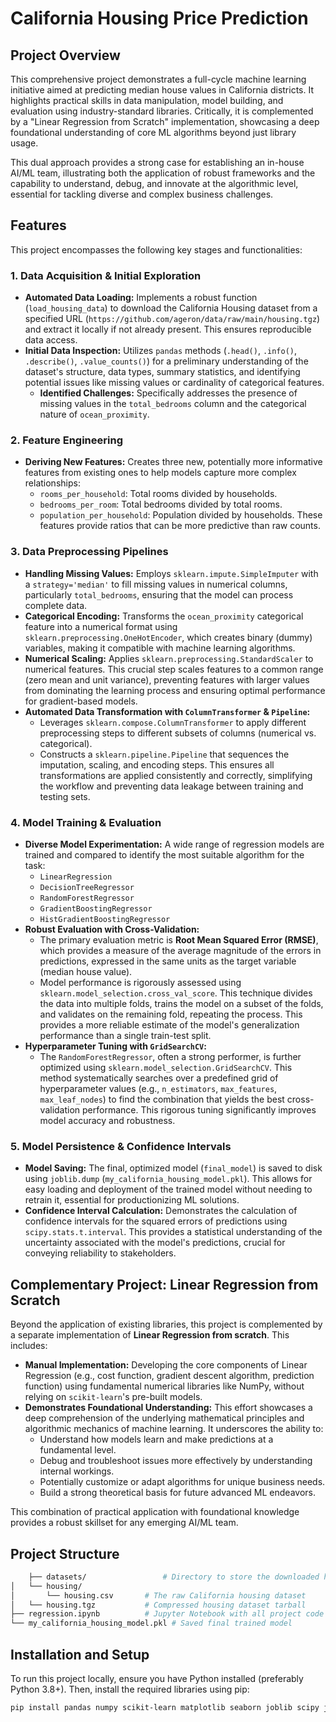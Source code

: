 # California Housing Price Prediction

## Project Overview

This comprehensive project demonstrates a full-cycle machine learning initiative aimed at predicting median house values in California districts. It highlights practical skills in data manipulation, model building, and evaluation using industry-standard libraries. Critically, it is complemented by a "Linear Regression from Scratch" implementation, showcasing a deep foundational understanding of core ML algorithms beyond just library usage.

This dual approach provides a strong case for establishing an in-house AI/ML team, illustrating both the application of robust frameworks and the capability to understand, debug, and innovate at the algorithmic level, essential for tackling diverse and complex business challenges.

## Features

This project encompasses the following key stages and functionalities:

### 1. Data Acquisition & Initial Exploration

* **Automated Data Loading:** Implements a robust function (`load_housing_data`) to download the California Housing dataset from a specified URL (`https://github.com/ageron/data/raw/main/housing.tgz`) and extract it locally if not already present. This ensures reproducible data access.
* **Initial Data Inspection:** Utilizes `pandas` methods (`.head()`, `.info()`, `.describe()`, `.value_counts()`) for a preliminary understanding of the dataset's structure, data types, summary statistics, and identifying potential issues like missing values or cardinality of categorical features.
    * **Identified Challenges:** Specifically addresses the presence of missing values in the `total_bedrooms` column and the categorical nature of `ocean_proximity`.

### 2. Feature Engineering

* **Deriving New Features:** Creates three new, potentially more informative features from existing ones to help models capture more complex relationships:
    * `rooms_per_household`: Total rooms divided by households.
    * `bedrooms_per_room`: Total bedrooms divided by total rooms.
    * `population_per_household`: Population divided by households.
    These features provide ratios that can be more predictive than raw counts.

### 3. Data Preprocessing Pipelines

* **Handling Missing Values:** Employs `sklearn.impute.SimpleImputer` with a `strategy='median'` to fill missing values in numerical columns, particularly `total_bedrooms`, ensuring that the model can process complete data.
* **Categorical Encoding:** Transforms the `ocean_proximity` categorical feature into a numerical format using `sklearn.preprocessing.OneHotEncoder`, which creates binary (dummy) variables, making it compatible with machine learning algorithms.
* **Numerical Scaling:** Applies `sklearn.preprocessing.StandardScaler` to numerical features. This crucial step scales features to a common range (zero mean and unit variance), preventing features with larger values from dominating the learning process and ensuring optimal performance for gradient-based models.
* **Automated Data Transformation with `ColumnTransformer` & `Pipeline`:**
    * Leverages `sklearn.compose.ColumnTransformer` to apply different preprocessing steps to different subsets of columns (numerical vs. categorical).
    * Constructs a `sklearn.pipeline.Pipeline` that sequences the imputation, scaling, and encoding steps. This ensures all transformations are applied consistently and correctly, simplifying the workflow and preventing data leakage between training and testing sets.

### 4. Model Training & Evaluation

* **Diverse Model Experimentation:** A wide range of regression models are trained and compared to identify the most suitable algorithm for the task:
    * `LinearRegression`
    * `DecisionTreeRegressor`
    * `RandomForestRegressor`
    * `GradientBoostingRegressor`
    * `HistGradientBoostingRegressor`
* **Robust Evaluation with Cross-Validation:**
    * The primary evaluation metric is **Root Mean Squared Error (RMSE)**, which provides a measure of the average magnitude of the errors in predictions, expressed in the same units as the target variable (median house value).
    * Model performance is rigorously assessed using `sklearn.model_selection.cross_val_score`. This technique divides the data into multiple folds, trains the model on a subset of the folds, and validates on the remaining fold, repeating the process. This provides a more reliable estimate of the model's generalization performance than a single train-test split.
* **Hyperparameter Tuning with `GridSearchCV`:**
    * The `RandomForestRegressor`, often a strong performer, is further optimized using `sklearn.model_selection.GridSearchCV`. This method systematically searches over a predefined grid of hyperparameter values (e.g., `n_estimators`, `max_features`, `max_leaf_nodes`) to find the combination that yields the best cross-validation performance. This rigorous tuning significantly improves model accuracy and robustness.

### 5. Model Persistence & Confidence Intervals

* **Model Saving:** The final, optimized model (`final_model`) is saved to disk using `joblib.dump` (`my_california_housing_model.pkl`). This allows for easy loading and deployment of the trained model without needing to retrain it, essential for productionizing ML solutions.
* **Confidence Interval Calculation:** Demonstrates the calculation of confidence intervals for the squared errors of predictions using `scipy.stats.t.interval`. This provides a statistical understanding of the uncertainty associated with the model's predictions, crucial for conveying reliability to stakeholders.

## Complementary Project: Linear Regression from Scratch

Beyond the application of existing libraries, this project is complemented by a separate implementation of **Linear Regression from scratch**. This includes:

* **Manual Implementation:** Developing the core components of Linear Regression (e.g., cost function, gradient descent algorithm, prediction function) using fundamental numerical libraries like NumPy, without relying on `scikit-learn`'s pre-built models.
* **Demonstrates Foundational Understanding:** This effort showcases a deep comprehension of the underlying mathematical principles and algorithmic mechanics of machine learning. It underscores the ability to:
    * Understand how models learn and make predictions at a fundamental level.
    * Debug and troubleshoot issues more effectively by understanding internal workings.
    * Potentially customize or adapt algorithms for unique business needs.
    * Build a strong theoretical basis for future advanced ML endeavors.

This combination of practical application with foundational knowledge provides a robust skillset for any emerging AI/ML team.

## Project Structure
```bash
    ├── datasets/                 # Directory to store the downloaded housing data
│   └── housing/
│       └── housing.csv       # The raw California housing dataset
│   └── housing.tgz           # Compressed housing dataset tarball
├── regression.ipynb          # Jupyter Notebook with all project code
└── my_california_housing_model.pkl # Saved final trained model
```

## Installation and Setup

To run this project locally, ensure you have Python installed (preferably Python 3.8+). Then, install the required libraries using pip:

```bash
pip install pandas numpy scikit-learn matplotlib seaborn joblib scipy jupyter
